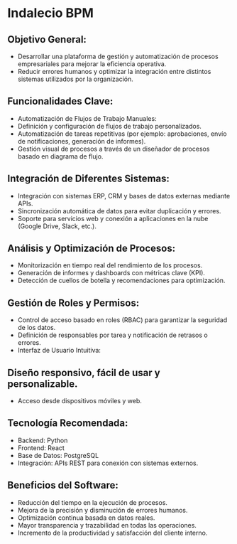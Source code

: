 # Indalecio BPM
## Objetivo General:
- Desarrollar una plataforma de gestión y automatización de procesos empresariales para mejorar la eficiencia operativa. 
- Reducir errores humanos y optimizar la integración entre distintos sistemas utilizados por la organización.

## Funcionalidades Clave:
- Automatización de Flujos de Trabajo Manuales:
- Definición y configuración de flujos de trabajo personalizados.
- Automatización de tareas repetitivas (por ejemplo: aprobaciones, envío de notificaciones, generación de informes).
- Gestión visual de procesos a través de un diseñador de procesos basado en diagrama de flujo.
  
## Integración de Diferentes Sistemas:
- Integración con sistemas ERP, CRM y bases de datos externas mediante APIs.
- Sincronización automática de datos para evitar duplicación y errores.
- Soporte para servicios web y conexión a aplicaciones en la nube (Google Drive, Slack, etc.).
  
## Análisis y Optimización de Procesos:
- Monitorización en tiempo real del rendimiento de los procesos.
- Generación de informes y dashboards con métricas clave (KPI).
- Detección de cuellos de botella y recomendaciones para optimización.

## Gestión de Roles y Permisos:
- Control de acceso basado en roles (RBAC) para garantizar la seguridad de los datos.
- Definición de responsables por tarea y notificación de retrasos o errores.
- Interfaz de Usuario Intuitiva:

## Diseño responsivo, fácil de usar y personalizable.
- Acceso desde dispositivos móviles y web.

## Tecnología Recomendada:
- Backend: Python
- Frontend: React
- Base de Datos: PostgreSQL
- Integración: APIs REST para conexión con sistemas externos.

## Beneficios del Software:
- Reducción del tiempo en la ejecución de procesos.
- Mejora de la precisión y disminución de errores humanos.
- Optimización continua basada en datos reales.
- Mayor transparencia y trazabilidad en todas las operaciones.
- Incremento de la productividad y satisfacción del cliente interno.
